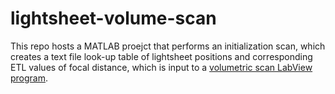 # lightsheet-volume-scan
This repo hosts a MATLAB proejct that performs an initialization scan, which creates a text file look-up table of lightsheet positions and corresponding ETL values of focal distance, which is input to a [volumetric scan LabView program](https://github.com/CISMM/fast_volume_scan).
